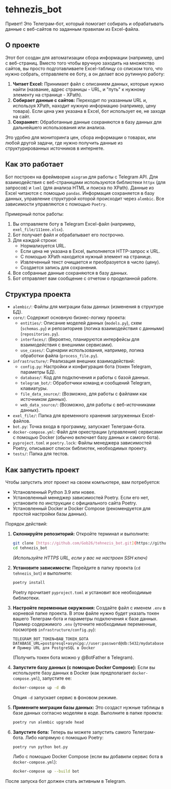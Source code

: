 # tehnezis_bot

Привет! Это Телеграм-бот, который помогает собирать и обрабатывать данные с веб-сайтов по заданным правилам из Excel-файла.

## О проекте

Этот бот создан для автоматизации сбора информации (например, цен) с веб-страниц. Вместо того чтобы вручную заходить на множество сайтов, вы просто подготавливаете Excel-таблицу со списком того, что нужно собрать, отправляете ее боту, а он делает всю рутинную работу:

1.  **Читает Excel:** Принимает файл с описанием данных, которые нужно найти (название, адрес страницы - URL, и "путь" к нужному элементу на странице - XPath).
2.  **Собирает данные с сайтов:** Переходит по указанным URL и, используя XPath, находит нужную информацию (например, цену товара). Если цена уже указана в Excel, бот использует ее, не заходя на сайт.
3.  **Сохраняет:** Обработанные данные сохраняются в базу данных для дальнейшего использования или анализа.

Это удобно для мониторинга цен, сбора информации о товарах, или любой другой задачи, где нужно получить данные из структурированных источников в интернете.

## Как это работает

Бот построен на фреймворке `aiogram` для работы с Telegram API. Для взаимодействия с веб-страницами используются библиотеки `httpx` (для запросов) и `lxml` (для анализа HTML и поиска по XPath). Данные из Excel читаются с помощью `pandas`. Информация сохраняется в базу данных, управление структурой которой происходит через `alembic`. Все зависимости управляются с помощью `Poetry`.

Примерный поток работы:

1.  Вы отправляете боту в Telegram Excel-файл (например, `exel_file/111eee.xlsx`).
2.  Бот получает файл и обрабатывает его построчно.
3.  Для каждой строки:
    * Нормализуется URL.
    * Если цена не указана в Excel, выполняется HTTP-запрос к URL.
    * С помощью XPath находится нужный элемент на странице.
    * Извлеченный текст очищается и преобразуется в число (цену).
    * Создается запись для сохранения.
4.  Все собранные данные сохраняются в базу данных.
5.  Бот отправляет вам сообщение с отчетом о проделанной работе.

## Структура проекта

* `alembic/`: Файлы для миграции базы данных (изменения в структуре БД).
* `core/`: Содержит основную бизнес-логику проекта:
    * `entities/`: Описание моделей данных (`models.py`), схем (`schemas.py`) и репозиториев (логика взаимодействия с данными) (`repositories.py`).
    * `interfaces/`: (Вероятно, планируются интерфейсы для взаимодействия с внешними сервисами).
    * `use_cases/`: Сценарии использования, например, логика обработки файла (`process_file.py`).
* `infrastructure/`: Реализация внешних взаимодействий:
    * `config.py`: Настройки и конфигурация бота (токен Telegram, параметры БД).
    * `database/`: Код для подключения и работы с базой данных.
    * `telegram_bot/`: Обработчики команд и сообщений Telegram, клавиатуры.
    * `file_data_source/`: (Возможно, для работы с файлами как источником данных).
    * `web_data_source/`: (Возможно, для работы с веб-источниками данных).
* `exel_file/`: Папка для временного хранения загруженных Excel-файлов.
* `bot.py`: Точка входа в программу, запускает Телеграм-бота.
* `docker-compose.yml`: Файл для оркестрации (управления) сервисами с помощью Docker (обычно включает базу данных и самого бота).
* `pyproject.toml` и `poetry.lock`: Файлы менеджера зависимостей Poetry, описывают список библиотек, необходимых проекту.
* `tests/`: Папка для тестов.

## Как запустить проект

Чтобы запустить этот проект на своем компьютере, вам потребуется:

* Установленный Python 3.9 или новее.
* Установленный менеджер зависимостей Poetry. Если его нет, установите по инструкции с официального сайта Poetry.
* Установленный Docker и Docker Compose (рекомендуется для простой настройки базы данных).

Порядок действий:

1.  **Склонируйте репозиторий:**
    Откройте терминал и выполните:
    ```bash
    git clone [https://github.com/Gob26/tehnezis_bot.git](https://github.com/Gob26/tehnezis_bot.git)
    cd tehnezis_bot
    ```
    *(Используйте HTTPS URL, если у вас не настроен SSH ключ)*

2.  **Установите зависимости:**
    Перейдите в папку проекта (`cd tehnezis_bot`) и выполните:
    ```bash
    poetry install
    ```
    Poetry прочитает `pyproject.toml` и установит все необходимые библиотеки.

3.  **Настройте переменные окружения:**
    Создайте файл с именем `.env` в корневой папке проекта. В этом файле нужно будет указать токен вашего Телеграм-бота и параметры подключения к базе данных. Пример содержимого `.env` (уточните необходимые переменные, посмотрев `infrastructure/config.py`):
    ```env
    TELEGRAM_BOT_TOKEN=ВАШ_ТОКЕН_БОТА
    DATABASE_URL=postgresql+asyncpg://user:password@db:5432/mydatabase # Пример URL для PostgreSQL в Docker
    ```
    (Получить токен бота можно у @BotFather в Telegram).

4.  **Запустите базу данных (с помощью Docker Compose):**
    Если вы используете базу данных в Docker (как предполагает `docker-compose.yml`), запустите ее:
    ```bash
    docker-compose up -d db
    ```
    Опция `-d` запускает сервис в фоновом режиме.

5.  **Примените миграции базы данных:**
    Это создаст нужные таблицы в базе данных согласно моделям в коде. Выполните в папке проекта:
    ```bash
    poetry run alembic upgrade head
    ```

6.  **Запустите бота:**
    Теперь вы можете запустить самого Телеграм-бота.
    Либо напрямую с помощью Poetry:
    ```bash
    poetry run python bot.py
    ```
    Либо с помощью Docker Compose (если вы добавили сервис бота в `docker-compose.yml`):
    ```bash
    docker-compose up --build bot
    ```

После запуска бот должен стать активным в Telegram.
